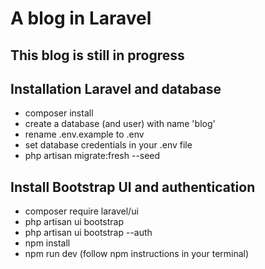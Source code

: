 # A blog in Laravel

## This blog is still in progress

## Installation Laravel and database
- composer install
- create a database (and user) with name 'blog'
- rename .env.example to .env
- set database credentials in your .env file
- php artisan migrate:fresh --seed

## Install Bootstrap UI and authentication
- composer require laravel/ui
- php artisan ui bootstrap
- php artisan ui bootstrap --auth
- npm install
- npm run dev (follow npm instructions in your terminal)
